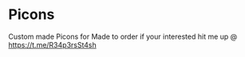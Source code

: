 # Picons

Custom made Picons for Made to order if your interested hit me up @ https://t.me/R34p3rsSt4sh
